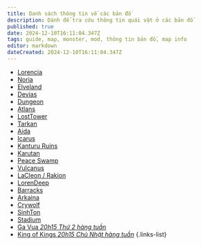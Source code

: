 ```yaml
---
title: Danh sách thông tin về các bản đồ
description: Dành để tra cứu thông tin quái vật ở các bản đồ
published: true
date: 2024-12-10T16:11:04.347Z
tags: guide, map, monster, mod, thông tin bản đồ, map info
editor: markdown
dateCreated: 2024-12-10T16:11:04.347Z
---
```


- [Lorencia]()
- [Noria]()
- [Elveland]()
- [Devias]()
- [Dungeon]()
- [Atlans]()
- [LostTower]()
- [Tarkan]()
- [Aida]()
- [Icarus]()
- [Kanturu Ruins]()
- [Karutan]()
- [Peace Swamp]()
- [Vulcanus]()
- [LaCleon / Rakion]()
- [LorenDeep]()
- [Barracks]()
- [Arkaina]()
- [Crywolf]()
- [SinhTon]()
- [Stadium]()
- [Ga Vua *20h15 Thứ 2 hàng tuần*]()
- [King of Kings *20h15 Chủ Nhật hàng tuần*]()
{.links-list}